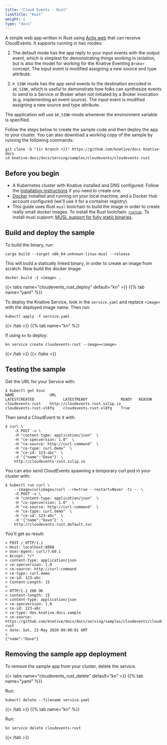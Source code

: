 ```yaml
---
title: "Cloud Events - Rust"
linkTitle: "Rust"
weight: 1
type: "docs"
---
```


A simple web app written in Rust using [Actix web](https://github.com/actix/actix-web)
that can receive CloudEvents. It supports running in two modes:

1. The default mode has the app reply to your input events with the output
   event, which is simplest for demonstrating things working in isolation, but
   is also the model for working for the Knative Eventing `Broker` concept.
   The input event is modified assigning a new source and type attribute.

2. `K_SINK` mode has the app send events to the destination encoded in
   `$K_SINK`, which is useful to demonstrate how folks can synthesize events to
   send to a Service or Broker when not initiated by a Broker invocation (e.g.
   implementing an event source).
   The input event is modified assigning a new source and type attribute.

The application will use `$K_SINK`-mode whenever the environment variable is
specified.

Follow the steps below to create the sample code and then deploy the app to your
cluster. You can also download a working copy of the sample by running the
following commands:

```shell
git clone -b "{{< branch >}}" https://github.com/knative/docs knative-docs
cd knative-docs/docs/serving/samples/cloudevents/cloudevents-rust
```

## Before you begin

- A Kubernetes cluster with Knative installed and DNS configured. Follow the
  [installation instructions](../../../../install/) if you need to
  create one.
- [Docker](https://www.docker.com) installed and running on your local machine,
  and a Docker Hub account configured (we'll use it for a container registry).
- This guide uses Rust `musl` toolchain to build the image in order to create
  really small docker images. To install the Rust toolchain: [`rustup`](https://rustup.rs/).
  To install musl support: [MUSL support for fully static binaries](https://doc.rust-lang.org/edition-guide/rust-2018/platform-and-target-support/musl-support-for-fully-static-binaries.html).

## Build and deploy the sample

To build the binary, run:

```shell
cargo build --target x86_64-unknown-linux-musl --release
```

This will build a statically linked binary, in order to create an image from scratch. Now build the docker image:

```shell
docker build -t <image> .
```

{{< tabs name="cloudevents_rust_deploy" default="kn" >}}
{{% tab name="yaml" %}}

To deploy the Knative Service, look in the `service.yaml` and replace `<image>` with the deployed image name. Then run:

```shell
kubectl apply -f service.yaml
```

{{< /tab >}}
{{% tab name="kn" %}}

If using `kn` to deploy:

```shell
kn service create cloudevents-rust --image=<image>
```

{{< /tab >}}
{{< /tabs >}}

## Testing the sample

Get the URL for your Service with:

```shell
$ kubectl get ksvc
NAME                URL                                            LATESTCREATED             LATESTREADY               READY   REASON
cloudevents-rust    http://cloudevents-rust.sslip.io                 cloudevents-rust-vl8fq    cloudevents-rust-vl8fq    True
```

Then send a CloudEvent to it with:

```shell
$ curl \
    -X POST -v \
    -H "content-type: application/json"  \
    -H "ce-specversion: 1.0"  \
    -H "ce-source: http://curl-command"  \
    -H "ce-type: curl.demo"  \
    -H "ce-id: 123-abc"  \
    -d '{"name":"Dave"}' \
    http://cloudevents-rust.sslip.io
```

You can also send CloudEvents spawning a temporary curl pod in your cluster with:

```shell
$ kubectl run curl \
    --image=curlimages/curl --rm=true --restart=Never -ti -- \
    -X POST -v \
    -H "content-type: application/json"  \
    -H "ce-specversion: 1.0"  \
    -H "ce-source: http://curl-command"  \
    -H "ce-type: curl.demo"  \
    -H "ce-id: 123-abc"  \
    -d '{"name":"Dave"}' \
    http://cloudevents-rust.default.svc
```

You'll get as result:

```shell
> POST / HTTP/1.1
> Host: localhost:8080
> User-Agent: curl/7.69.1
> Accept: */*
> content-type: application/json
> ce-specversion: 1.0
> ce-source: http://curl-command
> ce-type: curl.demo
> ce-id: 123-abc
> Content-Length: 15
>
< HTTP/1.1 200 OK
< content-length: 15
< content-type: application/json
< ce-specversion: 1.0
< ce-id: 123-abc
< ce-type: dev.knative.docs.sample
< ce-source: https://github.com/knative/docs/docs/serving/samples/cloudevents/cloudevents-rust
< date: Sat, 23 May 2020 09:00:01 GMT
<
{"name":"Dave"}
```

## Removing the sample app deployment

To remove the sample app from your cluster, delete the service.

{{< tabs name="cloudevents_rust_delete" default="kn" >}}
{{% tab name="yaml" %}}

Run:

```shell
kubectl delete --filename service.yaml
```

{{< /tab >}}
{{% tab name="kn" %}}

Run:

```shell
kn service delete cloudevents-rust
```

{{< /tab >}}

